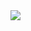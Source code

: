 <img src="https://capsule-render.vercel.app/api?type=cylinder&color=D7E5F1&height=150&section=header&text=HSO%20GITHUB&fontSize=90" />
